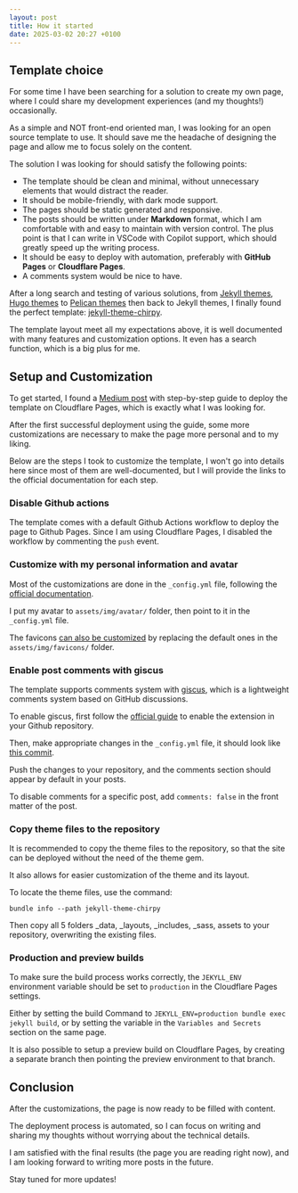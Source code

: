 ```yaml
---
layout: post
title: How it started
date: 2025-03-02 20:27 +0100
---
```


## Template choice

For some time I have been searching for a solution to create my own page, where I could share my development experiences (and my thoughts!) occasionally.

As a simple and NOT front-end oriented man, I was looking for an open source template to use. It should save me the headache of designing the page and allow me to focus solely on the content.

The solution I was looking for should satisfy the following points:

- The template should be clean and minimal, without unnecessary elements that would distract the reader.
- It should be mobile-friendly, with dark mode support.
- The pages should be static generated and responsive.
- The posts should be written under **Markdown** format, which I am comfortable with and easy to maintain with version control. The plus point is that I can write in VSCode with Copilot support, which should greatly speed up the writing process.
- It should be easy to deploy with automation, preferably with **GitHub Pages** or **Cloudflare Pages**.
- A comments system would be nice to have.

After a long search and testing of various solutions, from [Jekyll themes](http://jekyllthemes.org/), [Hugo themes](https://themes.gohugo.io/) to [Pelican themes](https://pelicanthemes.com/) then back to Jekyll themes, I finally found the perfect template: [jekyll-theme-chirpy](https://github.com/cotes2020/jekyll-theme-chirpy).

The template layout meet all my expectations above, it is well documented with many features and customization options. It even has a search function, which is a big plus for me.

## Setup and Customization

To get started, I found a [Medium post](https://medium.com/@svenvanginkel/build-a-blog-with-jekyll-chirpy-on-cloudflare-pages-f204bc538af9) with step-by-step guide to deploy the template on Cloudflare Pages, which is exactly what I was looking for.

After the first successful deployment using the guide, some more customizations are necessary to make the page more personal and to my liking. 

Below are the steps I took to customize the template, I won't go into details here since most of them are well-documented, but I will provide the links to the official documentation for each step.

### Disable Github actions

The template comes with a default Github Actions workflow to deploy the page to Github Pages. Since I am using Cloudflare Pages, I disabled the workflow by commenting the `push` event.

### Customize with my personal information and avatar

Most of the customizations are done in the `_config.yml` file, following the [official documentation](https://chirpy.cotes.page/posts/getting-started/).

I put my avatar to `assets/img/avatar/` folder, then point to it in the `_config.yml` file.

The favicons [can also be customized](https://chirpy.cotes.page/posts/customize-the-favicon/) by replacing the default ones in the `assets/img/favicons/` folder.

### Enable post comments with giscus

The template supports comments system with [giscus](https://giscus.app/), which is a lightweight comments system based on GitHub discussions. 

To enable giscus, first follow the [official guide](https://giscus.app) to enable the extension in your Github repository.

Then, make appropriate changes in the `_config.yml` file, it should look like [this commit](https://github.com/ldkv/blogs/commit/9835088807f7129856ec58b88ccfea509723b6e9).

Push the changes to your repository, and the comments section should appear by default in your posts.

To disable comments for a specific post, add `comments: false` in the front matter of the post.

### Copy theme files to the repository

It is recommended to copy the theme files to the repository, so that the site can be deployed without the need of the theme gem.

It also allows for easier customization of the theme and its layout.

To locate the theme files, use the command:


```shell
bundle info --path jekyll-theme-chirpy
```

Then copy all 5 folders _data, _layouts, _includes, _sass, assets to your repository, overwriting the existing files.

### Production and preview builds

To make sure the build process works correctly, the `JEKYLL_ENV` environment variable should be set to `production` in the Cloudflare Pages settings.

Either by setting the build Command to `JEKYLL_ENV=production bundle exec jekyll build`, or by setting the variable in the `Variables and Secrets` section on the same page.

It is also possible to setup a preview build on Cloudflare Pages, by creating a separate branch then pointing the preview environment to that branch.

## Conclusion

After the customizations, the page is now ready to be filled with content.

The deployment process is automated, so I can focus on writing and sharing my thoughts without worrying about the technical details.

I am satisfied with the final results (the page you are reading right now), and I am looking forward to writing more posts in the future.

Stay tuned for more updates!

